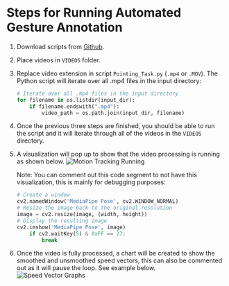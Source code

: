 # Steps for Running Automated Gesture Annotation

1. Download scripts from [Github](https://github.com/walterdych/Co-Speech-Gesture-Automation).

2. Place videos in `VIDEOS` folder.

3. Replace video extension in script `Pointing_Task.py` (`.mp4` or `.MOV`). The Python script will iterate over all .mp4 files in the input directory:

    ```python
    # Iterate over all .mp4 files in the input directory
    for filename in os.listdir(input_dir):
        if filename.endswith(".mp4"):
            video_path = os.path.join(input_dir, filename)
    ```

4. Once the previous three steps are finished, you should be able to run the script and it will iterate through all of the videos in the `VIDEOS` directory.

5. A visualization will pop up to show that the video processing is running as shown below.
    ![Motion Tracking Running](https://i.imgur.com/WNKhxoX.jpg)

    Note: You can comment out this code segment to not have this visualization, this is mainly for debugging purposes:

    ```python
    # Create a window
    cv2.namedWindow('MediaPipe Pose', cv2.WINDOW_NORMAL)
    # Resize the image back to the original resolution
    image = cv2.resize(image, (width, height))
    # Display the resulting image
    cv2.imshow('MediaPipe Pose', image)
        if cv2.waitKey(5) & 0xFF == 27:
            break
    ```

6. Once the video is fully processed, a chart will be created to show the smoothed and unsmoothed speed vectors, this can also be commented out as it will pause the loop. See example below.
    ![Speed Vector Graphs](https://i.imgur.com/hmth8H3.jpg)
